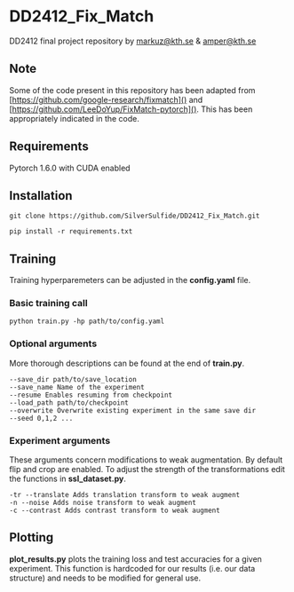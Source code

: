 # DD2412_Fix_Match
DD2412 final project repository by markuz@kth.se &amp; amper@kth.se

## Note

Some of the code present in this repository has been adapted from [https://github.com/google-research/fixmatch]()
and [https://github.com/LeeDoYup/FixMatch-pytorch](). This has been appropriately indicated in the code.

## Requirements
Pytorch 1.6.0 with CUDA enabled

## Installation
```
git clone https://github.com/SilverSulfide/DD2412_Fix_Match.git
```
```
pip install -r requirements.txt
```

## Training
Training hyperparemeters can be adjusted in the **config.yaml** file.

### Basic training call
```
python train.py -hp path/to/config.yaml
```
### Optional arguments
More thorough descriptions can be found at the end of **train.py**.
```
--save_dir path/to/save_location
--save_name Name of the experiment
--resume Enables resuming from checkpoint
--load_path path/to/checkpoint
--overwrite Overwrite existing experiment in the same save dir
--seed 0,1,2 ...
```

### Experiment arguments

These arguments concern modifications to weak augmentation.
By default flip and crop are enabled. 
To adjust the strength of the transformations edit the functions in **ssl_dataset.py**.

```
-tr --translate Adds translation transform to weak augment
-n --noise Adds noise transform to weak augment
-c --contrast Adds contrast transform to weak augment
```

## Plotting

**plot_results.py** plots the training loss and test accuracies for a given experiment.
This function is hardcoded for our results (i.e. our data structure) and needs to be modified for general use.

